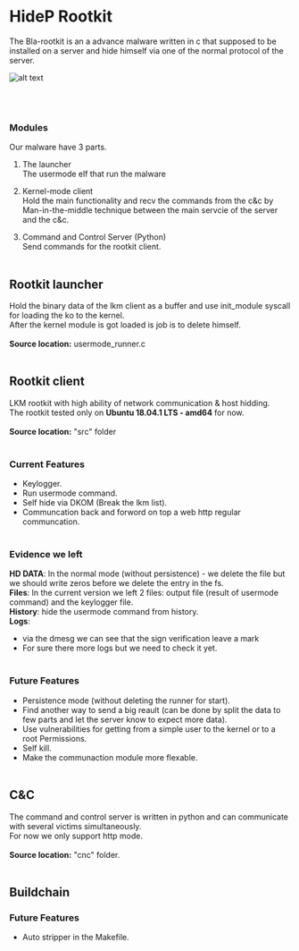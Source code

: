 # HideP Rootkit
The Bla-rootkit is an a advance malware written in c that supposed to be installed on a server and hide himself via one of the 
normal protocol of the server.


![alt text](https://i.imgur.com/hhFu38m.jpg)

<br><br>

### Modules
Our malware have 3 parts.<br>

1. The launcher<br>
The usermode elf that run the malware<br>

2. Kernel-mode client<br>
Hold the main functionality and recv the commands from the c&c by Man-in-the-middle technique between the main servcie of the server and the c&c.<br>

3. Command and Control Server (Python)<br>
Send commands for the rootkit client.<br><br> 

## Rootkit launcher
Hold the binary data of the lkm client as a buffer and use init_module syscall for loading the ko to the kernel.<br>
After the kernel module is got loaded is job is to delete himself.<br><br>
**Source location:** usermode_runner.c<br><br>

## Rootkit client
LKM rootkit with high ability of network communication & host hidding.<br>
The rootkit tested only on **Ubuntu 18.04.1 LTS - amd64** for now.<br><br>
**Source location:** "src" folder<br><br>

### Current Features
- Keylogger.<br>
- Run usermode command.<br>
- Self hide via DKOM (Break the lkm list).<br>
- Communcation back and forword on top a web http regular communcation.<br><br> 

### Evidence we left

**HD DATA**: In the normal mode (without persistence) - we delete the file but we should write zeros before we delete the entry in the fs.<br>
**Files**: In the current version we left 2 files: output file (result of usermode command) and the keylogger file.<br>
**History**: hide the usermode command from history.<br>
**Logs**: 
- via the dmesg we can see that the sign verification leave a mark
- For sure there more logs but we need to check it yet.<br><br>

### Future Features
- Persistence mode (without deleting the runner for start).<br>
- Find another way to send a big reault (can be done by split the data to few parts and let the server know to expect more data).<br>
- Use vulnerabilities for getting from a simple user to the kernel or to a root Permissions.<br>
- Self kill.<br>
- Make the communaction module more flexable.<br><br>

## C&C 
The command and control server is written in python and can communicate with several victims simultaneously.<br>
For now we only support http mode.<br><br>
**Source location:** "cnc" folder.<br><br>

## Buildchain

### Future Features
- Auto stripper in the Makefile.<br><br>
